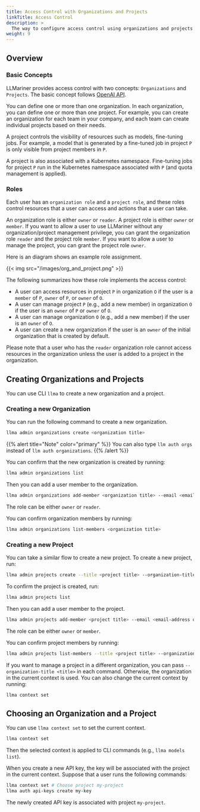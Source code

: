 ```yaml
---
title: Access Control with Organizations and Projects
linkTitle: Access Control
description: >
  The way to configure access control using organizations and projects
weight: 9
---
```


## Overview

### Basic Concepts

LLMariner provides access control with two concepts: `Organizations` and `Projects`. The basic concept follows [OpenAI API](https://help.openai.com/en/articles/9186755-managing-your-work-in-the-api-platform-with-projects).

You can define one or more than one organization. In each organization, you can define one or more than one project. For example, you can create an organization for each team in your company, and each team can create individual projects based on their needs.

A project controls the visibility of resources such as models, fine-tuning jobs. For example, a model that is generated by a fine-tuned job in project `P` is only visible from project members in `P`.

A project is also associated with a Kubernetes namespace. Fine-tuning jobs for project `P` run in the Kubernetes namespace associated with `P` (and quota management is applied).

### Roles

Each user has an `organization role` and a `project role`, and these roles control resources that a user can access and actions that a user can take.

An organization role is either `owner` or `reader`. A project role is either `owner` or `member`. If you want to allow a user to use LLMariner without any organization/project management privilege, you can grant the organization role `reader` and the project role `member`. If you want to allow a user to manage the project, you can grant the project role `owner`.

Here is an diagram shows an example role assignment.

{{< img src="/images/org_and_project.png" >}}

The following summarizes how these role implements the access control:

-   A user can access resources in project `P` in organization `O` if the user is a `member` of `P`, `owner` of `P`, or `owner` of `O`.
-   A user can manage project `P` (e.g., add a new member) in organization `O` if the user is an `owner` of `P` or `owner` of `O`.
-   A user can manage organization `O` (e.g., add a new member) if the user is an `owner` of `O`.
-   A user can create a new organization if the user is an `owner` of the initial organization that is created by default.

Please note that a user who has the `reader` organization role cannot access resources in the organization unless the user is added to a project in the organization.

## Creating Organizations and Projects

You can use CLI `llma` to create a new organization and a project.

### Creating a new Organization

You can run the following command to create a new organization.

``` bash
llma admin organizations create <organization title>
```

{{% alert title="Note" color="primary" %}}
You can also type `llm auth orgs` instead of `llm auth organizations`.
{{% /alert %}}

You can confirm that the new organization is created by running:

``` bash
llma admin organizations list
```

Then you can add a user member to the organization.

``` bash
llma admin organizations add-member <organization title> --email <email-address of the member> --role <role>
```

The role can be either `owner` or `reader`.

You can confirm organization members by running:

``` bash
llma admin organizations list-members <organization title>
```

### Creating a new Project

You can take a similar flow to create a new project. To create a new project, run:

``` bash
llma admin projects create --title <project title> --organization-title <organization title>
```

To confirm the project is created, run:

``` bash
llma admin projects list
```

Then you can add a user member to the project.

``` bash
llma admin projects add-member <project title> --email <email-address of the member> --role <role>
```

The role can be either `owner` or `member`.

You can confirm project members by running:

``` bash
llma admin projects list-members --title <project title> --organization-title <organization title>
```

If you want to manage a project in a different organization, you can pass `--organization-title <title>` in each command. Otherwise, the organization in the current context is used. You can also change the current context by running:

``` bash
llma context set
```

## Choosing an Organization and a Project

You can use `llma context set` to set the current context.

``` bash
llma context set
```

Then the selected context is applied to CLI commands (e.g., `llma models list`).

When you create a new API key, the key will be associated with the project in the current context. Suppose that a user runs the following commands:

``` bash
llma context set # Choose project my-project
llma auth api-keys create my-key
```

The newly created API key is associated with project `my-project`.
